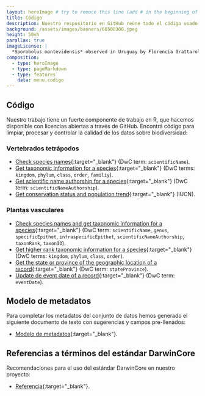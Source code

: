 ```yaml
---
layout: heroImage # try to remoce this line (add # in the beginning of the line to make it a comment) - then the layout will change, but the content remain the same
title: Código
description: Nuestro respositorio en GitHub reúne todo el código usado para el proyecto. También, el modelo de metadatos que usamos, referencias a términos de DarwinCore y más.
background: /assets/images/banners/60508300.jpeg
height: 50vh
parallax: true
imageLicense: |
  *Sporobolus montevidensis* observed in Uruguay by Florencia Grattarola licensed under [CC BY](http://creativecommons.org/licenses/by/4.0/) via [iNaturalist](https://www.gbif.org/occurrence/2574126620)
composition:
  - type: heroImage
  - type: pageMarkdown
  - type: features
    data: menu.codigo
---
```


## Código

Nuestro trabajo tiene un fuerte componente de trabajo en R, que hacemos disponible con licencias abiertas a través de GitHub. Encontrá código para limpiar, procesar y controlar la calidad de los datos sobre biodiversidad:

### Vertebrados tetrápodos

- [Check species names](https://github.com/bienflorencia/rBiodiversidata/blob/62b3dbbc9a491b01e3de9837091c774813c36c0e/Data%20Cleaning%20and%20Standardisation%20Scripts/check_species_names.R){:target="_blank"} (DwC term: `scientificName`).  
- [Get taxonomic information for a species](https://github.com/bienflorencia/rBiodiversidata/blob/62b3dbbc9a491b01e3de9837091c774813c36c0e/Data%20Cleaning%20and%20Standardisation%20Scripts/retrieve_taxonomy.R){:target="_blank"} (DwC terms: `kingdom`, `phylum`, `class`, `order`, `familiy`).  
- [Get scientific name authorship for a species](https://github.com/bienflorencia/rBiodiversidata/blob/62b3dbbc9a491b01e3de9837091c774813c36c0e/Data%20Cleaning%20and%20Standardisation%20Scripts/get_scientificNameAuthorship.R){:target="_blank"} (DwC term: `scientificNameAuthorship`).  
- [Get conservation status and population trend](https://github.com/bienflorencia/rBiodiversidata/blob/62b3dbbc9a491b01e3de9837091c774813c36c0e/Data%20Cleaning%20and%20Standardisation%20Scripts/retrieve_IUCN_data.R){:target="_blank"} (IUCN).  

### Plantas vasculares

- [Check species names and get taxonomic information for a species](https://github.com/bienflorencia/rBiodiversidata/blob/62b3dbbc9a491b01e3de9837091c774813c36c0e/Data%20Cleaning%20and%20Standardisation%20Scripts/check_species_names_and_get_taxonomic_info.R){:target="_blank"} (DwC term: `scientificName`, `genus`, `specificEpithet`, `infraspecificEpithet`, `scientificNameAuthorship`, `taxonRank`, `taxonID`).
- [Get higher rank taxonomic information for a species](https://github.com/bienflorencia/rBiodiversidata/blob/62b3dbbc9a491b01e3de9837091c774813c36c0e/Data%20Cleaning%20and%20Standardisation%20Scripts/get_plant_taxonomic_info.R){:target="_blank"} (DwC terms: `kingdom`, `phylum`, `class`, `order`).
- [Get the state or province of the geographic location of a record](https://github.com/bienflorencia/rBiodiversidata/blob/62b3dbbc9a491b01e3de9837091c774813c36c0e/Data%20Cleaning%20and%20Standardisation%20Scripts/get_state_province.R){:target="_blank"} (DwC term: `stateProvince`).
- [Update de event date of a record](https://github.com/bienflorencia/rBiodiversidata/blob/62b3dbbc9a491b01e3de9837091c774813c36c0e/Data%20Cleaning%20and%20Standardisation%20Scripts/get_event_date.R){:target="_blank"} (DwC term: `eventDate`).

## Modelo de metadatos

Para completar los metadatos del conjunto de datos hemos generado el siguiente documento de texto con sugerencias y campos pre-llenados:

- [Modelo de metadatos](https://github.com/bienflorencia/rBiodiversidata/blob/f93a6c97fa56c28d7645ee49ae491ef62fef8754/Useful%20files/Modelo_Metadata.md){:target="_blank"}.

## Referencias a términos del estándar DarwinCore

Recomendaciones para el uso del estándar DarwinCore en nuestro proyecto:

- [Referencia](https://raw.githubusercontent.com/bienflorencia/rBiodiversidata/master/Useful%20files/Referencia_de_terminos_DarwinCore_Biodiversidata_2020.pdf){:target="_blank"}.
